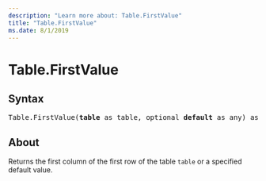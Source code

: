 ```yaml
---
description: "Learn more about: Table.FirstValue"
title: "Table.FirstValue"
ms.date: 8/1/2019
---
```

# Table.FirstValue

## Syntax

<pre>
Table.FirstValue(<b>table</b> as table, optional <b>default</b> as any) as any
</pre>

## About
Returns the first column of the first row of the table `table` or a specified default value.

